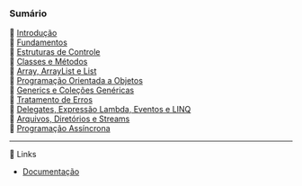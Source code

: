### Sumário
🔸 [Introdução](https://github.com/4L1C3-R4BB1T/estudos-c-sharp/blob/main/arquivos/introducao.md)  
🔸 [Fundamentos](https://github.com/4L1C3-R4BB1T/estudos-c-sharp/blob/main/arquivos/fundamentos.md)  
🔸 [Estruturas de Controle](https://github.com/4L1C3-R4BB1T/estudos-c-sharp/blob/main/arquivos/controle.md)  
🔸 [Classes e Métodos](https://github.com/4L1C3-R4BB1T/estudos-c-sharp/blob/main/arquivos/classes.md)  
🔸 [Array, ArrayList e List](https://github.com/4L1C3-R4BB1T/estudos-c-sharp/blob/main/arquivos/array.md)  
🔸 [Programação Orientada a Objetos](https://github.com/4L1C3-R4BB1T/estudos-c-sharp/blob/main/arquivos/poo.md)  
🔸 [Generics e Coleções Genéricas](https://github.com/4L1C3-R4BB1T/estudos-c-sharp/blob/main/arquivos/generics.md)  
🔸 [Tratamento de Erros](https://github.com/4L1C3-R4BB1T/estudos-c-sharp/blob/main/arquivos/erros.md)    
🔸 [Delegates, Expressão Lambda, Eventos e LINQ](https://github.com/4L1C3-R4BB1T/estudos-c-sharp/blob/main/arquivos/delegates.md)  
🔸 [Arquivos, Diretórios e Streams](https://github.com/4L1C3-R4BB1T/estudos-c-sharp/blob/main/arquivos/arquivos.md)      
🔸 [Programação Assíncrona](https://github.com/4L1C3-R4BB1T/estudos-c-sharp/blob/main/arquivos/async.md)  

---

🔗 Links
* [Documentação](https://learn.microsoft.com/pt-br/dotnet/csharp/)  
